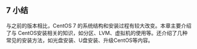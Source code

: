 

## 7 小结

与之前的版本相比，CentOS 7 的系统结构和安装过程有较大改变。本章主要介绍了与 CentOS安装相关的知识，如分区、LVM、虚拟机的使用等。还介绍了几种常见的安装方法，如光盘安装、U盘安装、升级CentOS等内容。

